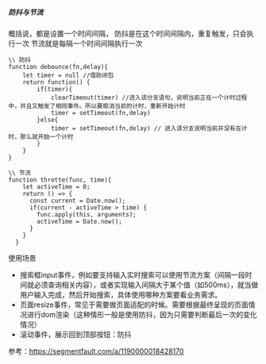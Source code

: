 ##### 防抖与节流
概括说，都是设置一个时间间隔，
防抖是在这个时间间隔内，重复触发，只会执行一次
节流就是每隔一个时间间隔执行一次 

```
\\ 防抖
function debounce(fn,delay){
    let timer = null //借助闭包
    return function() {
        if(timer){
            clearTimeout(timer) //进入该分支语句，说明当前正在一个计时过程中，并且又触发了相同事件。所以要取消当前的计时，重新开始计时
            timer = setTimeout(fn,delay) 
        }else{
            timer = setTimeout(fn,delay) // 进入该分支说明当前并没有在计时，那么就开始一个计时
        }
    }
}

\\ 节流
function throtte(func, time){
    let activeTime = 0;
    return () => {
      const current = Date.now();
      if(current - activeTime > time) {
        func.apply(this, arguments);
        activeTime = Date.now();
      }
    }
  }
```
使用场景
* 搜索框input事件，例如要支持输入实时搜索可以使用节流方案（间隔一段时间就必须查询相关内容），或者实现输入间隔大于某个值（如500ms），就当做用户输入完成，然后开始搜索，具体使用哪种方案要看业务需求。
* 页面resize事件，常见于需要做页面适配的时候。需要根据最终呈现的页面情况进行dom渲染（这种情形一般是使用防抖，因为只需要判断最后一次的变化情况）
* 滚动事件，展示回到顶部按钮：防抖

参考：https://segmentfault.com/a/1190000018428170

